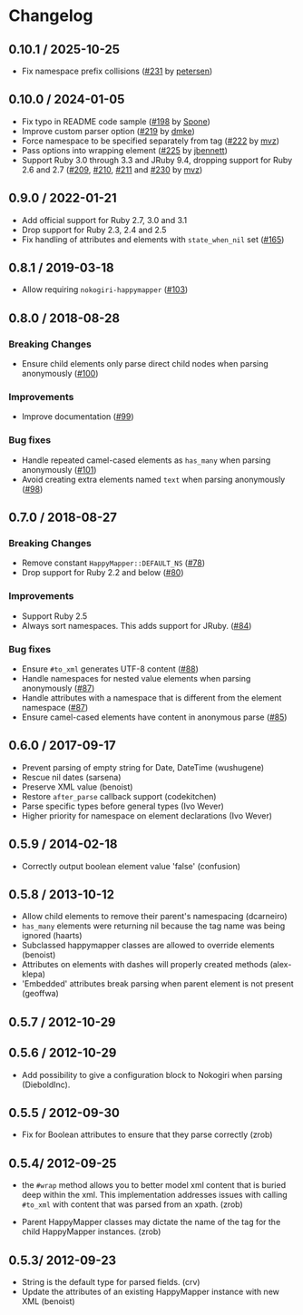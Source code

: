 # Changelog

## 0.10.1 / 2025-10-25

* Fix namespace prefix collisions ([#231] by [petersen])

[petersen]: https://github.com/petersen
[#231]: https://github.com/mvz/happymapper/pull/231

## 0.10.0 / 2024-01-05

* Fix typo in README code sample ([#198] by [Spone])
* Improve custom parser option ([#219] by [dmke])
* Force namespace to be specified separately from tag ([#222] by [mvz])
* Pass options into wrapping element ([#225] by [jbennett])
* Support Ruby 3.0 through 3.3 and JRuby 9.4, dropping support for Ruby 2.6 and 2.7
  ([#209], [#210], [#211] and [#230] by [mvz])

[Spone]: https://github.com/Spone
[dmke]: https://github.com/dmke
[jbennett]: https://github.com/jbennett
[mvz]: https://github.com/mvz

[#198]: https://github.com/mvz/happymapper/pull/198
[#209]: https://github.com/mvz/happymapper/pull/209
[#210]: https://github.com/mvz/happymapper/pull/210
[#211]: https://github.com/mvz/happymapper/pull/211
[#219]: https://github.com/mvz/happymapper/pull/219
[#222]: https://github.com/mvz/happymapper/pull/222
[#225]: https://github.com/mvz/happymapper/pull/225
[#230]: https://github.com/mvz/happymapper/pull/230

## 0.9.0 / 2022-01-21

* Add official support for Ruby 2.7, 3.0 and 3.1
* Drop support for Ruby 2.3, 2.4 and 2.5
* Fix handling of attributes and elements with `state_when_nil` set
  ([#165](https://github.com/mvz/happymapper/pull/165))

## 0.8.1 / 2019-03-18

* Allow requiring `nokogiri-happymapper`
  ([#103](https://github.com/mvz/happymapper/pull/103))

## 0.8.0 / 2018-08-28

### Breaking Changes

* Ensure child elements only parse direct child nodes when parsing anonymously
  ([#100](https://github.com/mvz/happymapper/pull/100))

### Improvements

* Improve documentation
  ([#99](https://github.com/mvz/happymapper/pull/99))

### Bug fixes

* Handle repeated camel-cased elements as `has_many` when parsing anonymously
  ([#101](https://github.com/mvz/happymapper/pull/101))
* Avoid creating extra elements named `text` when parsing anonymously
  ([#98](https://github.com/mvz/happymapper/pull/98))

## 0.7.0 / 2018-08-27

### Breaking Changes

* Remove constant `HappyMapper::DEFAULT_NS`
  ([#78](https://github.com/mvz/happymapper/pull/78))
* Drop support for Ruby 2.2 and below
  ([#80](https://github.com/mvz/happymapper/pull/80))

### Improvements

* Support Ruby 2.5
* Always sort namespaces. This adds support for JRuby.
  ([#84](https://github.com/mvz/happymapper/pull/84))

### Bug fixes

* Ensure `#to_xml` generates UTF-8 content
  ([#88](https://github.com/mvz/happymapper/pull/88))
* Handle namespaces for nested value elements when parsing anonymously
  ([#87](https://github.com/mvz/happymapper/pull/87))
* Handle attributes with a namespace that is different from the element
  namespace ([#87](https://github.com/mvz/happymapper/pull/87))
* Ensure camel-cased elements have content in anonymous parse
  ([#85](https://github.com/mvz/happymapper/pull/85))

## 0.6.0 / 2017-09-17

* Prevent parsing of empty string for Date, DateTime (wushugene)
* Rescue nil dates (sarsena)
* Preserve XML value (benoist)
* Restore `after_parse` callback support (codekitchen)
* Parse specific types before general types (Ivo Wever)
* Higher priority for namespace on element declarations (Ivo Wever)

## 0.5.9 / 2014-02-18

* Correctly output boolean element value 'false'  (confusion)

## 0.5.8 / 2013-10-12

* Allow child elements to remove their parent's namespacing (dcarneiro)
* `has_many` elements were returning nil because the tag name was being ignored (haarts)
* Subclassed happymapper classes are allowed to override elements (benoist)
* Attributes on elements with dashes will properly created methods (alex-klepa)
* 'Embedded' attributes break parsing when parent element is not present (geoffwa)

## 0.5.7 / 2012-10-29

## 0.5.6 / 2012-10-29

* Add possibility to give a configuration block to Nokogiri when parsing (DieboldInc).

## 0.5.5 / 2012-09-30

* Fix for Boolean attributes to ensure that they parse correctly (zrob)

## 0.5.4/ 2012-09-25

* the `#wrap` method allows you to better model xml content that is buried deep
  within the xml. This implementation addresses issues with calling `#to_xml`
  with content that was parsed from an xpath. (zrob)

* Parent HappyMapper classes may dictate the name of the tag for the child
  HappyMapper instances. (zrob)

## 0.5.3/ 2012-09-23

* String is the default type for parsed fields. (crv)
* Update the attributes of an existing HappyMapper instance with new XML (benoist)
